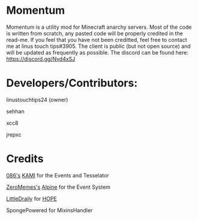 # Momentum

Momentum is a utility mod for Minecraft anarchy servers. Most of the code is written from scratch, any pasted code will be properly credited in the read-me. If you feel that you have not been creditted, feel free to contact me at linus touch tips#3905. The client is public (but not open source) and will be updated as frequently as possible. The discord can be found here: https://discord.gg/Nvd4xSJ

# Developers/Contributors:

linustouchtips24 (owner)

sehhan

xcc8

jrepxc

# Credits

[086's](https://github.com/zeroeightysix) [KAMI](https://github.com/zeroeightysix/KAMI) for the Events and Tesselator

[ZeroMemes's](https://github.com/ZeroMemes) [Alpine](https://github.com/ZeroMemes/Alpine) for the Event System

[LittleDraily](https://github.com/LittleDraily) for [HOPE](https://github.com/LittleDraily/HOPE)

SpongePowered for MixinsHandler
